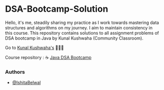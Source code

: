 # DSA-Bootcamp-Solution

Hello, it's me, steadily sharing my practice as I work towards mastering data structures and algorithms on my journey. I aim to maintain consistency in this course.
This repository contains solutions to all assignment problems of DSA bootcamp in Java by Kunal Kushwaha (Community Classroom).

Go to [Kunal Kushwaha's](https://github.com/kunal-kushwaha) 👨🏻‍💻 

Course repository : ☕️ [Java DSA Bootcamp](https://github.com/IshitaBelwal/DSA-Bootcamp-Java)
### Authors

- [@IshitaBelwal](https://github.com/IshitaBelwal)

  
